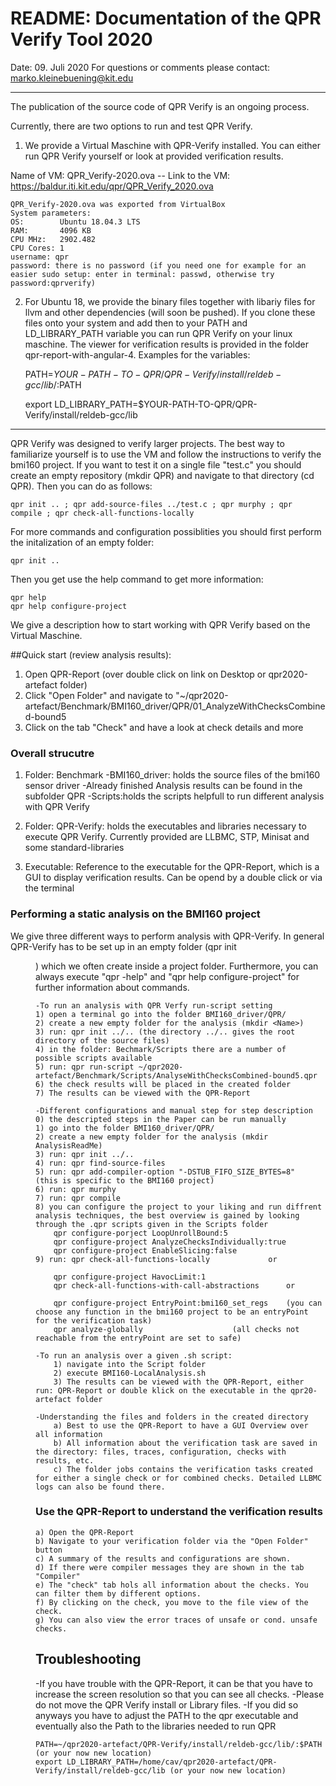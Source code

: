 # README: Documentation of the QPR Verify Tool 2020

Date: 09. Juli 2020
For questions or comments please contact: marko.kleinebuening@kit.edu

---
The publication of the source code of QPR Verify is an ongoing process. 

Currently, there are two options to run and test QPR Verify.

1) We provide a Virtual Maschine with QPR-Verify installed. You can either run QPR Verify yourself or look at provided verification results.

Name of VM:     QPR_Verify-2020.ova --
Link to the VM: https://baldur.iti.kit.edu/qpr/QPR_Verify_2020.ova

	QPR_Verify-2020.ova was exported from VirtualBox
	System parameters:
	OS: 	   Ubuntu 18.04.3 LTS
	RAM: 	   4096 KB
	CPU MHz:   2902.482
	CPU Cores: 1
	username: qpr
	password: there is no password (if you need one for example for an easier sudo setup: enter in terminal: passwd, otherwise try password:qprverify)

2) For Ubuntu 18, we provide the binary files together with libariy files for llvm and other dependencies (will soon be pushed). If you clone these files onto your system and add then to your PATH and LD_LIBRARY_PATH variable you can run QPR Verify on your linux maschine. The viewer for verification results is provided in the folder qpr-report-with-angular-4.
Examples for the variables: 

 	PATH=$YOUR-PATH-TO-QPR/QPR-Verify/install/reldeb-gcc/lib/:$PATH
	
	export LD_LIBRARY_PATH=$YOUR-PATH-TO-QPR/QPR-Verify/install/reldeb-gcc/lib

---

QPR Verify was designed to verify larger projects. The best way to familiarize yourself is to use the VM and follow the instructions to verify the bmi160 project. If you want to test it on a single file "test.c" you should create an empty repository (mkdir QPR) and navigate to that directory (cd QPR). Then you can do as follows: 

	qpr init .. ; qpr add-source-files ../test.c ; qpr murphy ; qpr compile ; qpr check-all-functions-locally 

For more commands and configuration possiblities you should first perform the initalization of an empty folder:

	qpr init ..
Then you get use the help command to get more information:

	qpr help
	qpr help configure-project

We give a description how to start working with QPR Verify based on the Virtual Maschine.

##Quick start (review analysis results):
1) Open QPR-Report (over double click on link on Desktop or qpr2020-artefact folder)
2) Click "Open Folder" and navigate to "~/qpr2020-artefact/Benchmark/BMI160_driver/QPR/01_AnalyzeWithChecksCombined-bound5
3) Click on the tab "Check" and have a look at check details and more

### Overall strucutre
1. Folder: Benchmark
	-BMI160_driver: holds the source files of the bmi160 sensor driver
		-Already finished Analysis results can be found in the subfolder QPR
	-Scripts:holds the scripts helpfull to run different analysis with QPR Verify	

2. Folder: QPR-Verify: holds the executables and libraries necessary to execute QPR Verify. Currently provided are LLBMC, STP, Minisat and some standard-libraries

3. Executable: Reference to the executable for the QPR-Report, which is a GUI to display verification results. Can be opend by a double click or via the terminal 
		 

### Performing a static analysis on the BMI160 project
We give three different ways to perform analysis with QPR-Verify. In general QPR-Verify has to be set up in an empty folder (qpr init <dir>) which we often create inside a project folder. Furthermore, you can always execute "qpr -help" and "qpr help configure-project" for further information about commands.

	-To run an analysis with QPR Verfy run-script setting
	1) open a terminal go into the folder BMI160_driver/QPR/
	2) create a new empty folder for the analysis (mkdir <Name>)
	3) run: qpr init ../.. (the directory ../.. gives the root directory of the source files)
	4) in the folder: Bechmark/Scripts there are a number of possible scripts available
	5) run: qpr run-script ~/qpr2020-artefact/Benchmark/Scripts/AnalyseWithChecksCombined-bound5.qpr
	6) the check results will be placed in the created folder
	7) The results can be viewed with the QPR-Report

	-Different configurations and manual step for step description
	0) the descripted steps in the Paper can be run manually
	1) go into the folder BMI160_driver/QPR/
	2) create a new empty folder for the analysis (mkdir AnalysisReadMe)
	3) run: qpr init ../..
	4) run: qpr find-source-files
	5) run: qpr add-compiler-option "-DSTUB_FIFO_SIZE_BYTES=8"  (this is specific to the BMI160 project)
	6) run: qpr murphy
	7) run: qpr compile
	8) you can configure the project to your liking and run diffrent analysis techniques, the best overview is gained by looking through the .qpr scripts given in the Scripts folder 
		qpr configure-porject LoopUnrollBound:5
		qpr configure-project AnalyzeChecksIndividually:true
		qpr configure-project EnableSlicing:false
	9) run: qpr check-all-functions-locally 			or

		qpr configure-project HavocLimit:1
		qpr check-all-functions-with-call-abstractions		or

		qpr configure-project EntryPoint:bmi160_set_regs	(you can choose any function in the bmi160 project to be an entryPoint for the verification task)
		qpr analyze-globally  					(all checks not reachable from the entryPoint are set to safe)

	-To run an analysis over a given .sh script:
		1) navigate into the Script folder
		2) execute BMI160-LocalAnalysis.sh
		3) The results can be viewed with the QPR-Report, either run: QPR-Report or double klick on the executable in the qpr20-artefact folder

	-Understanding the files and folders in the created directory
		a) Best to use the QPR-Report to have a GUI Overview over all information
		b) All information about the verification task are saved in the directory: files, traces, configuration, checks with results, etc. 
		c) The folder jobs contains the verification tasks created for either a single check or for combined checks. Detailed LLBMC logs can also be found there.

### Use the QPR-Report to understand the verification results
	a) Open the QPR-Report 
	b) Navigate to your verification folder via the "Open Folder" button
	c) A summary of the results and configurations are shown.
	d) If there were compiler messages they are shown in the tab "Compiler"
	e) The "check" tab hols all information about the checks. You can filter them by different options.
	f) By clicking on the check, you move to the file view of the check.
	g) You can also view the error traces of unsafe or cond. unsafe checks.

## Troubleshooting
-If you have trouble with the QPR-Report, it can be that you have to increase the screen resolution so that you can see all checks.
-Please do not move the QPR Verify install or Library files. 
-If you did so anyways you have to adjust the PATH to the qpr executable and eventually also the Path to the libraries needed to run QPR

	PATH=~/qpr2020-artefact/QPR-Verify/install/reldeb-gcc/lib/:$PATH (or your now new location)
	export LD_LIBRARY_PATH=/home/cav/qpr2020-artefact/QPR-Verify/install/reldeb-gcc/lib (or your now new location)


